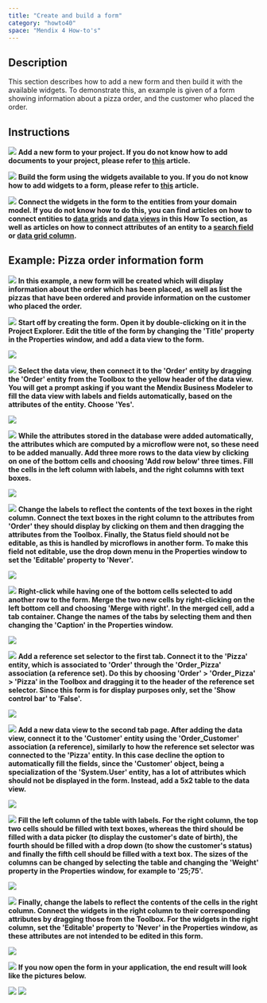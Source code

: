```yaml
---
title: "Create and build a form"
category: "howto40"
space: "Mendix 4 How-to's"
---
```

## Description

This section describes how to add a new form and then build it with the available widgets. To demonstrate this, an example is given of a form showing information about a pizza order, and the customer who placed the order.

## Instructions

![](attachments/819203/917932.png) **Add a new form to your project. If you do not know how to add documents to your project, please refer to [this](add-documents-to-a-module) article.**

![](attachments/819203/917932.png) **Build the form using the widgets available to you. If you do not know how to add widgets to a form, please refer to [this](add-a-widget-to-a-form) article.**

![](attachments/819203/917932.png) **Connect the widgets in the form to the entities from your domain model. If you do not know how to do this, you can find articles on how to connect entities to [data grids](connect-an-entity-to-a-data-grid) and [data views](connect-an-entity-to-a-data-view) in this How To section, as well as articles on how to connect attributes of an entity to a [search field](connect-an-attribute-to-a-search-field) or [data grid column](connect-an-attribute-to-a-column).**

## Example: Pizza order information form

![](attachments/819203/917932.png) **In this example, a new form will be created which will display information about the order which has been placed, as well as list the pizzas that have been ordered and provide information on the customer who placed the order.**

![](attachments/819203/917932.png) **Start off by creating the form. Open it by double-clicking on it in the Project Explorer. Edit the title of the form by changing the 'Title' property in the Properties window, and add a data view to the form.**

![](attachments/2621494/2752740.png)

![](attachments/819203/917932.png) **Select the data view, then connect it to the 'Order' entity by dragging the 'Order' entity from the Toolbox to the yellow header of the data view. You will get a prompt asking if you want the Mendix Business Modeler to fill the data view with labels and fields automatically, based on the attributes of the entity. Choose 'Yes'.**

![](attachments/2621494/2752763.png)

![](attachments/819203/917932.png) **While the attributes stored in the database were added automatically, the attributes which are computed by a microflow were not, so these need to be added manually. Add three more rows to the data view by clicking on one of the bottom cells and choosing 'Add row below' three times. Fill the cells in the left column with labels, and the right columns with text boxes.**

![](attachments/2621494/2752739.png)

![](attachments/819203/917932.png) **Change the labels to reflect the contents of the text boxes in the right column. Connect the text boxes in the right column to the attributes from 'Order' they should display by clicking on them and then dragging the attributes from the Toolbox. Finally, the Status field should not be editable, as this is handled by microflows in another form. To make this field not editable, use the drop down menu in the Properties window to set the 'Editable' property to 'Never'.**

![](attachments/2621494/2752738.png)

![](attachments/819203/917932.png) **Right-click while having one of the bottom cells selected to add another row to the form. Merge the two new cells by right-clicking on the left bottom cell and choosing 'Merge with right'. In the merged cell, add a tab container. Change the names of the tabs by selecting them and then changing the 'Caption' in the Properties window.**

![](attachments/2621494/2752762.png)

![](attachments/819203/917932.png) **Add a reference set selector to the first tab. Connect it to the 'Pizza' entity, which is associated to 'Order' through the 'Order_Pizza' association (a reference set). Do this by choosing 'Order' > 'Order_Pizza' > 'Pizza' in the Toolbox and dragging it to the header of the reference set selector. Since this form is for display purposes only, set the 'Show control bar' to 'False'.**

![](attachments/2621494/2752741.png)

![](attachments/819203/917932.png) **Add a new data view to the second tab page. After adding the data view, connect it to the 'Customer' entity using the 'Order_Customer' association (a reference), similarly to how the reference set selector was connected to the 'Pizza' entity. In this case decline the option to automatically fill the fields, since the 'Customer' object, being a specialization of the 'System.User' entity, has a lot of attributes which should not be displayed in the form. Instead, add a 5x2 table to the data view.**

![](attachments/2621494/2752734.png)

![](attachments/819203/917932.png) **Fill the left column of the table with labels. For the right column, the top two cells should be filled with text boxes, whereas the third should be filled with a data picker (to display the customer's date of birth), the fourth should be filled with a drop down (to show the customer's status) and finally the fifth cell should be filled with a text box. The sizes of the columns can be changed by selecting the table and changing the 'Weight' property in the Properties window, for example to '25;75'.**

![](attachments/2621494/2752759.png)

![](attachments/819203/917932.png) **Finally, change the labels to reflect the contents of the cells in the right column. Connect the widgets in the right column to their corresponding attributes by dragging those from the Toolbox. For the widgets in the right column, set the 'Editable' property to 'Never' in the Properties window, as these attributes are not intended to be edited in this form.**

![](attachments/2621494/2752760.png)

![](attachments/819203/917932.png) **If you now open the form in your application, the end result will look like the pictures below.**

![](attachments/2621494/2752761.png)
![](attachments/2621494/2752758.png)
